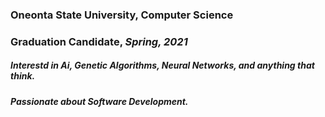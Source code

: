 ### Oneonta State University, Computer Science
### Graduation Candidate, *Spring, 2021*
##### Interestd in Ai, Genetic Algorithms, Neural Networks, and anything that think.
##### Passionate about Software Development.
